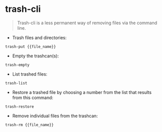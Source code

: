 # trash-cli

> Trash-cli is a less permanent way of removing files via the command line.

- Trash files and directories:

`trash-put {{file_name}}`

- Empty the trashcan(s):

`trash-empty`

- List trashed files:

`trash-list`

- Restore a trashed file by choosing a number from the list that results from this command:

`trash-restore`

- Remove individual files from the trashcan:

`trash-rm {{file_name}}`
